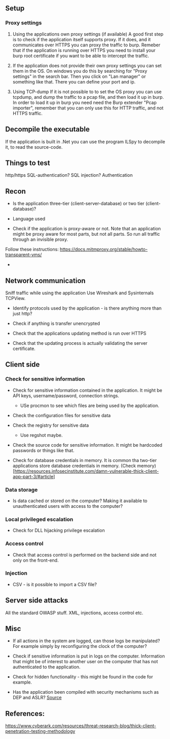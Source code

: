

## Setup

### Proxy settings

1. Using the applications own proxy settings (if available)
A good first step is to check if the application itself supports proxy. If it does, and it communicates over HTTPS you can proxy the traffic to burp.
Remeber that if the application is running over HTTPS you need to install your burp root certificate if you want to be able to intercept the traffic.

2. If the application does not provide their own proxy settings you can set them in the OS.
On windows you do this by searching for "Proxy settings" in the search bar. Then you click on "Lan manager" or something like that. There you can define your port and ip.


3. Using TCP-dump
If it is not possible to to set the OS proxy you can use tcpdump, and dump the traffic to a pcap file, and then load it up in burp.
In order to load it up in burp you need need the Burp extender "Pcap importer", remember that you can only use this for HTTP traffic, and not HTTPS traffic.

## Decompile the executable

If the application is built in .Net you can use the program ILSpy to decompile it, to read the source-code.

## Things to test

http/https
SQL-authentication? SQL injection?
Authentication


## Recon

- Is the application three-tier (client-server-database) or two tier (client-database)?

- Language used

- Check if the application is proxy-aware or not. Note that an application might be proxy aware for most parts, but not all parts. So run all traffic through an invisible proxy.

Follow these instructions: https://docs.mitmproxy.org/stable/howto-transparent-vms/

- 

## Network communication

Sniff traffic while using the application
Use Wireshark and Sysinternals TCPView.


- Identify protocols used by the application - is there anything more than just http?

- Check if anything is transfer unencrypted

- Check that the applications updating method is run over HTTPS

- Check that the updating process is actually validating the server certificate.




## Client side

### Check for sensitive information

- Check for sensitive information contained in the application. It might be API keys, username/password, connection strings.
    - USe procmon to see which files are being used by the application.

- Check the configuration files for sensitive data

- Check the registry for sensitive data
    - Use regshot maybe.

- Check the source code for sensitive information. It might be hardcoded passwords or things like that.

- Check for database credentials in memory. It is common tha two-tier applications store database credentials in memory. (Check memory)[https://resources.infosecinstitute.com/damn-vulnerable-thick-client-app-part-3/#article]


### Data storage

- Is data cached or stored on the computer? Making it available to unauthenticated users with access to the computer?


### Local privileged escalation

- Check for DLL hijacking privilege escalation


### Access control

- Check that access control is performed on the backend side and not only on the front-end.


### Injection

- CSV - is it possible to import a CSV file?

## Server side attacks

All the standard OWASP stuff. XML, injections, access control etc.

## Misc

- If all actions in the system are logged, can those logs be manipulated? For example simply by reconfiguring the clock of the computer?

- Check if sensitive information is put in logs on the computer. Information that might be of interest to another user on the computer that has not authenticated to the application.

- Check for hidden functionality - this might be found in the code for example.

- Has the application been compiled with security mechanisms such as DEP and ASLR? [Source](https://resources.infosecinstitute.com/damn-vulnerable-thick-client-app-part-8/#article)

## References:

https://www.cyberark.com/resources/threat-research-blog/thick-client-penetration-testing-methodology